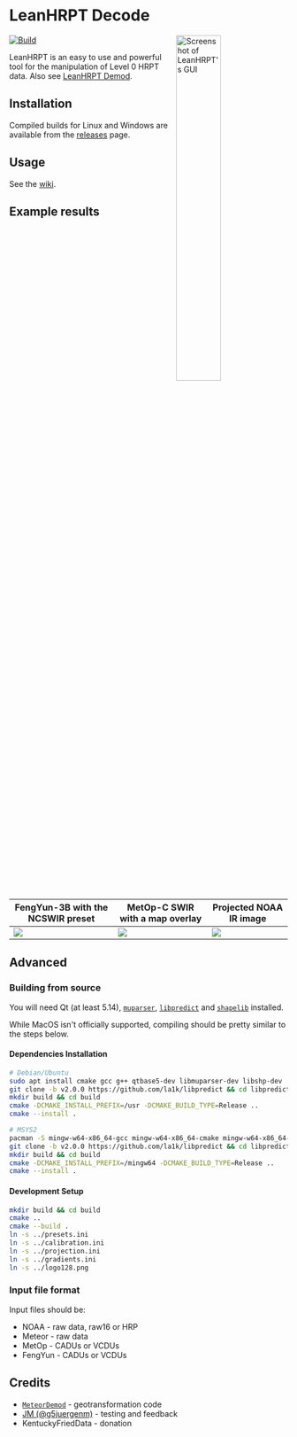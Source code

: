 # LeanHRPT Decode

<img alt="Screenshot of LeanHRPT's GUI" src="images/gui.webp" align="right" width="40%">

[![Build](https://github.com/Xerbo/LeanHRPT-Decode/actions/workflows/build.yml/badge.svg)](https://github.com/Xerbo/LeanHRPT-Decode/actions/workflows/build.yml)

LeanHRPT is an easy to use and powerful tool for the manipulation of Level 0 HRPT data. Also see [LeanHRPT Demod](https://github.com/Xerbo/LeanHRPT-Demod).

## Installation

Compiled builds for Linux and Windows are available from the [releases](https://github.com/Xerbo/LeanHRPT-Decode/releases) page.

## Usage

See the [wiki](https://github.com/Xerbo/LeanHRPT-Decode/wiki).

## Example results

|FengYun-3B with the NCSWIR preset|MetOp-C SWIR with a map overlay|Projected NOAA IR image|
|-|-|-|
|![](images/fy.webp)|![](images/metop.webp)|![](images/ir.webp)|

## Advanced

### Building from source

You will need Qt (at least 5.14), [`muparser`](https://github.com/beltoforion/muparser), [`libpredict`](https://github.com/la1k/libpredict) and [`shapelib`](https://github.com/OSGeo/shapelib) installed.

While MacOS isn't officially supported, compiling should be pretty similar to the steps below.

#### Dependencies Installation

```sh
# Debian/Ubuntu
sudo apt install cmake gcc g++ qtbase5-dev libmuparser-dev libshp-dev
git clone -b v2.0.0 https://github.com/la1k/libpredict && cd libpredict
mkdir build && cd build
cmake -DCMAKE_INSTALL_PREFIX=/usr -DCMAKE_BUILD_TYPE=Release ..
cmake --install .
```

```sh
# MSYS2
pacman -S mingw-w64-x86_64-gcc mingw-w64-x86_64-cmake mingw-w64-x86_64-qt5-base mingw-w64-x86_64-muparser mingw-w64-x86_64-shapelib mingw-w64-x86_64-ninja git
git clone -b v2.0.0 https://github.com/la1k/libpredict && cd libpredict
mkdir build && cd build
cmake -DCMAKE_INSTALL_PREFIX=/mingw64 -DCMAKE_BUILD_TYPE=Release ..
cmake --install .
```

#### Development Setup

```sh
mkdir build && cd build
cmake ..
cmake --build .
ln -s ../presets.ini
ln -s ../calibration.ini
ln -s ../projection.ini
ln -s ../gradients.ini
ln -s ../logo128.png
```

### Input file format

Input files should be:

 - NOAA - raw data, raw16 or HRP
 - Meteor - raw data
 - MetOp - CADUs or VCDUs
 - FengYun - CADUs or VCDUs

## Credits

 - [`MeteorDemod`](https://github.com/Digitelektro/MeteorDemod) - geotransformation code
 - [JM (@g5juergenm)](https://twitter.com/g5juergenm) - testing and feedback
 - KentuckyFriedData - donation
